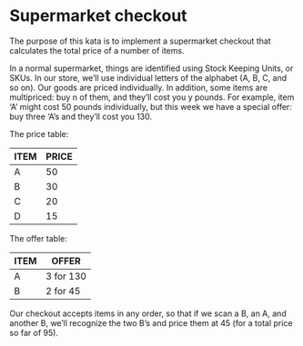   Supermarket checkout
=======================

The purpose of this kata is to implement a supermarket checkout that calculates the total price of a number of items. 

In a normal supermarket, things are identified using Stock Keeping Units, or SKUs. In our store, we’ll use individual letters of the alphabet (A, B, C, and so on). Our goods are priced individually. In addition, some items are multipriced: buy n of them, and they’ll cost you y pounds. For example, item ‘A’ might cost 50 pounds individually, but this week we have a special offer: buy three ‘A’s and they’ll cost you 130. 

The price table:

| ITEM | PRICE |
| ---- | ----- |
| A    | 50    |
| B    | 30    |
| C    | 20    |
| D    | 15    |

The offer table:

| ITEM | OFFER      |
| ---- | ---------- |
| A    | 3 for 130  |
| B    | 2 for 45   |

Our checkout accepts items in any order, so that if we scan a B, an A, and another B, we’ll recognize the two B’s and price them at 45 (for a total price so far of 95).